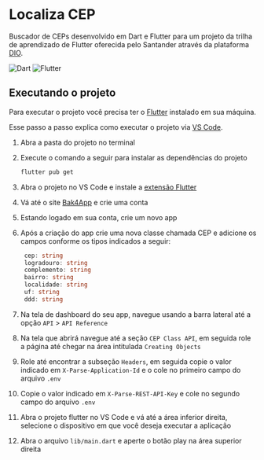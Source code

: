 # Localiza CEP

Buscador de CEPs desenvolvido em Dart e Flutter para um projeto da trilha de
aprendizado de Flutter oferecida pelo Santander através da plataforma [DIO](https://www.dio.me/sign-in).

![Dart](https://img.shields.io/badge/dart-%232566E9.svg?style=for-the-badge&logo=dart&logoColor=white)
![Flutter](https://img.shields.io/badge/Flutter-%232566E9.svg?style=for-the-badge&logo=Flutter&logoColor=white)

<!-- ![Ícone e telas do app](./docs/img/.jpg) -->

## Executando o projeto

Para executar o projeto você precisa ter o [Flutter](https://flutter.dev/)
instalado em sua máquina.

Esse passo a passo explica como executar o projeto via [VS Code](https://code.visualstudio.com/).

1. Abra a pasta do projeto no terminal

2. Execute o comando a seguir para instalar as dependências do projeto

   ```bash
   flutter pub get
   ```

3. Abra o projeto no VS Code e instale a [extensão Flutter](https://marketplace.visualstudio.com/items?itemName=Dart-Code.flutter)

4. Vá até o site [Bak4App](https://www.back4app.com/) e crie uma conta

5. Estando logado em sua conta, crie um novo app

6. Após a criação do app crie uma nova classe chamada CEP e adicione os campos
conforme os tipos indicados a seguir:

   ```typescript
    cep: string
    logradouro: string
    complemento: string
    bairro: string
    localidade: string
    uf: string
    ddd: string
   ```

7. Na tela de dashboard do seu app, navegue usando a barra lateral até a opção
`API` > `API Reference`

8. Na tela que abrirá navegue até a seção `CEP Class API`, em seguida role a
página até chegar na área intitulada `Creating Objects`

9. Role até encontrar a subseção `Headers`, em seguida copie o valor indicado em
`X-Parse-Application-Id` e o cole no primeiro campo do arquivo `.env`

10. Copie o valor indicado em `X-Parse-REST-API-Key` e cole no segundo campo do
arquivo `.env`

11. Abra o projeto flutter no VS Code e vá até a área inferior direita,
selecione o dispositivo em que você deseja executar a aplicação

12. Abra o arquivo `lib/main.dart` e aperte o botão play na área superior direita
